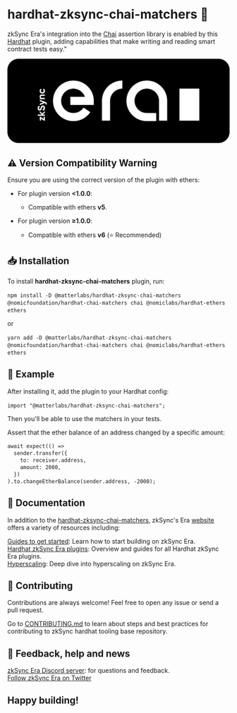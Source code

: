 # hardhat-zksync-chai-matchers 🚀

zkSync Era's integration into the [Chai](https://chaijs.com/) assertion library is enabled by this [Hardhat](https://hardhat.org/) plugin, adding capabilities that make writing and reading smart contract tests easy."

![Era Logo](https://github.com/matter-labs/era-contracts/raw/main/eraLogo.svg)

## ⚠️ Version Compatibility Warning

Ensure you are using the correct version of the plugin with ethers:
- For plugin version **<1.0.0**:
  - Compatible with ethers **v5**.

- For plugin version **≥1.0.0**:
  - Compatible with ethers **v6** (⭐ Recommended)

## 📥 Installation

To install **hardhat-zksync-chai-matchers** plugin, run:

`npm install -D @matterlabs/hardhat-zksync-chai-matchers @nomicfoundation/hardhat-chai-matchers chai @nomiclabs/hardhat-ethers ethers`

or

`yarn add -D @matterlabs/hardhat-zksync-chai-matchers @nomicfoundation/hardhat-chai-matchers chai @nomiclabs/hardhat-ethers ethers`

## 📖 Example

After installing it, add the plugin to your Hardhat config:

`import "@matterlabs/hardhat-zksync-chai-matchers";`

Then you'll be able to use the matchers in your tests.

Assert that the ether balance of an address changed by a specific amount:
```
await expect(() =>
  sender.transfer({
    to: receiver.address,
    amount: 2000,
  })
).to.changeEtherBalance(sender.address, -2000);
```

## 📝 Documentation
In addition to the [hardhat-zksync-chai-matchers](https://era.zksync.io/docs/tools/hardhat/hardhat-zksync-chai-matchers.html), zkSync's Era [website](https://era.zksync.io/docs/) offers a variety of resources including:

[Guides to get started](https://era.zksync.io/docs/dev/building-on-zksync/hello-world.html): Learn how to start building on zkSync Era.\
[Hardhat zkSync Era plugins](https://era.zksync.io/docs/tools/hardhat/getting-started.html): Overview and guides for all Hardhat zkSync Era plugins.\
[Hyperscaling](https://era.zksync.io/docs/reference/concepts/hyperscaling.html#what-are-hyperchains): Deep dive into hyperscaling on zkSync Era.

## 🤝 Contributing

Contributions are always welcome! Feel free to open any issue or send a pull request.

Go to [CONTRIBUTING.md](https://github.com/matter-labs/hardhat-zksync/blob/main/.github/CONTRIBUTING.md) to learn about steps and best practices for contributing to zkSync hardhat tooling base repository.  


## 🙌 Feedback, help and news

[zkSync Era Discord server](https://join.zksync.dev/): for questions and feedback.\
[Follow zkSync Era on Twitter](https://twitter.com/zksync)

## Happy building!